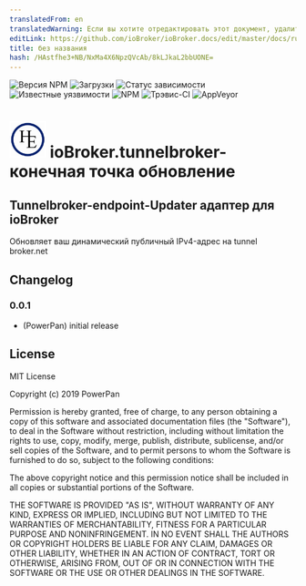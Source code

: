 ```yaml
---
translatedFrom: en
translatedWarning: Если вы хотите отредактировать этот документ, удалите поле «translationFrom», в противном случае этот документ будет снова автоматически переведен
editLink: https://github.com/ioBroker/ioBroker.docs/edit/master/docs/ru/adapterref/iobroker.tunnelbroker-endpoint-updater/README.md
title: без названия
hash: /HAstfhe3+NB/NxMa4X6NpzQVcAb/8kLJkaL2bbUONE=
---
```

![Версия NPM](http://img.shields.io/npm/v/iobroker.tunnelbroker-endpoint-updater.svg)
![Загрузки](https://img.shields.io/npm/dm/iobroker.tunnelbroker-endpoint-updater.svg)
![Статус зависимости](https://img.shields.io/david/PowerPan/iobroker.tunnelbroker-endpoint-updater.svg)
![Известные уязвимости](https://snyk.io/test/github/PowerPan/ioBroker.tunnelbroker-endpoint-updater/badge.svg)
![NPM](https://nodei.co/npm/iobroker.tunnelbroker-endpoint-updater.png?downloads=true)
![Трэвис-CI](http://img.shields.io/travis/PowerPan/ioBroker.tunnelbroker-endpoint-updater/master.svg)
![AppVeyor](https://ci.appveyor.com/api/projects/status/github/PowerPan/ioBroker.tunnelbroker-endpoint-updater?branch=master&svg=true)

<h1><img src="admin/tunnelbroker-endpoint-updater.png" width="64"/> ioBroker.tunnelbroker-конечная точка обновление </h1>

## Tunnelbroker-endpoint-Updater адаптер для ioBroker
Обновляет ваш динамический публичный IPv4-адрес на tunnel broker.net

## Changelog

### 0.0.1
* (PowerPan) initial release

## License
MIT License

Copyright (c) 2019 PowerPan

Permission is hereby granted, free of charge, to any person obtaining a copy
of this software and associated documentation files (the "Software"), to deal
in the Software without restriction, including without limitation the rights
to use, copy, modify, merge, publish, distribute, sublicense, and/or sell
copies of the Software, and to permit persons to whom the Software is
furnished to do so, subject to the following conditions:

The above copyright notice and this permission notice shall be included in all
copies or substantial portions of the Software.

THE SOFTWARE IS PROVIDED "AS IS", WITHOUT WARRANTY OF ANY KIND, EXPRESS OR
IMPLIED, INCLUDING BUT NOT LIMITED TO THE WARRANTIES OF MERCHANTABILITY,
FITNESS FOR A PARTICULAR PURPOSE AND NONINFRINGEMENT. IN NO EVENT SHALL THE
AUTHORS OR COPYRIGHT HOLDERS BE LIABLE FOR ANY CLAIM, DAMAGES OR OTHER
LIABILITY, WHETHER IN AN ACTION OF CONTRACT, TORT OR OTHERWISE, ARISING FROM,
OUT OF OR IN CONNECTION WITH THE SOFTWARE OR THE USE OR OTHER DEALINGS IN THE
SOFTWARE.